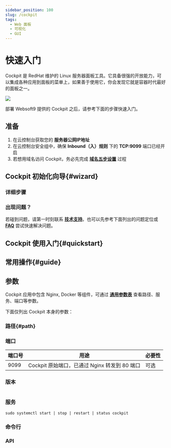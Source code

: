 ```yaml
---
sidebar_position: 100
slug: /cockpit
tags:
  - Web 面板
  - 可视化
  - GUI
---
```


# 快速入门

Cockpit 是 RedHat 维护的 Linux 服务器面板工具。它具备很强的开放能力，可以集成各种应用到面板的菜单上，如果善于使用它，你会发现它就是容器时代最好的面板之一。 

![](https://libs.websoft9.com/Websoft9/DocsPicture/zh/cockpit/cockpit-gui-websoft9.png)

部署 Websoft9 提供的 Cockpit 之后，请参考下面的步骤快速入门。

## 准备

1. 在云控制台获取您的 **服务器公网IP地址** 
2. 在云控制台安全组中，确保 **Inbound（入）规则** 下的 **TCP:9099** 端口已经开启
4. 若想用域名访问  Cockpit，务必先完成 **[域名五步设置](./administrator/domain_step)** 过程

## Cockpit 初始化向导{#wizard}

### 详细步骤

### 出现问题？

若碰到问题，请第一时刻联系 **[技术支持](./helpdesk)**。也可以先参考下面列出的问题定位或  **[FAQ](./faq#setup)** 尝试快速解决问题。

## Cockpit  使用入门{#quickstart}

## 常用操作{#guide}

## 参数

Cockpit 应用中包含 Nginx, Docker 等组件，可通过 **[通用参数表](./setup/parameter)** 查看路径、服务、端口等参数。  

下面仅列出 Cockpit 本身的参数：

### 路径{#path}

### 端口

| 端口号 | 用途                                          | 必要性 |
| ------ | --------------------------------------------- | ------ |
| 9099   | Cockpit 原始端口，已通过 Nginx 转发到 80 端口 | 可选   |


### 版本

```shell

```

### 服务

```shell
sudo systemctl start | stop | restart | status cockpit
```

### 命令行

### API

